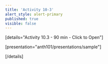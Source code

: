 ```yaml
---
title: 'Activity 10-3'
alert_style: alert-primary
published: true
visible: false
---
```


<!-- Title of the toggle goes between quotation marks. -->
[details="Activity 10.3 - 90 min - Click to Open"]

<!-- Enter content and instructions here. -->

[presentation="anth101/presentations/sample"]

[/details]  
